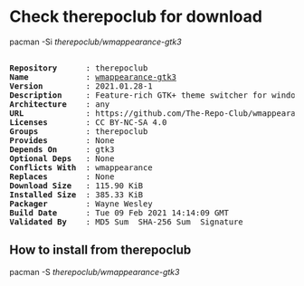 # Check therepoclub for download

pacman -Si *therepoclub/wmappearance-gtk3*

<div class="highlight"><pre class="highlight"><text>
<b>Repository</b>      : therepoclub
<b>Name</b>            : <a href="../../x86_64/wmappearance-gtk3-2021.01.28-1-any.pkg.tar.zst">wmappearance-gtk3</a>
<b>Version</b>         : 2021.01.28-1
<b>Description</b>     : Feature-rich GTK+ theme switcher for window managers (GTK+ 3 version)
<b>Architecture</b>    : any
<b>URL</b>             : https://github.com/The-Repo-Club/wmappearance
<b>Licenses</b>        : CC BY-NC-SA 4.0
<b>Groups</b>          : therepoclub
<b>Provides</b>        : None
<b>Depends On</b>      : gtk3
<b>Optional Deps</b>   : None
<b>Conflicts With</b>  : wmappearance
<b>Replaces</b>        : None
<b>Download Size</b>   : 115.90 KiB
<b>Installed Size</b>  : 385.33 KiB
<b>Packager</b>        : Wayne Wesley <wayne6324@gmail.com>
<b>Build Date</b>      : Tue 09 Feb 2021 14:14:09 GMT
<b>Validated By</b>    : MD5 Sum  SHA-256 Sum  Signature
</text></pre></div>

## How to install from therepoclub

pacman -S *therepoclub/wmappearance-gtk3*
